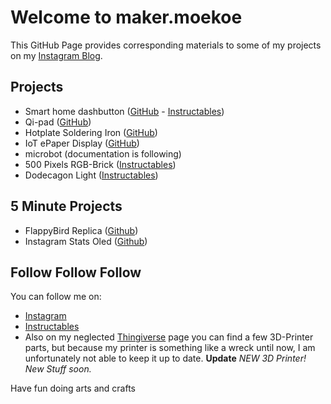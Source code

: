 # Welcome to maker.moekoe

This GitHub Page provides corresponding materials to some of my projects on my [Instagram Blog](https://www.instagram.com/maker.moekoe/).

## Projects

- Smart home dashbutton ([GitHub](https://github.com/makermoekoe/Smarthome-dashbutton) - [Instructables](https://www.instructables.com/id/How-to-Build-a-Dashbutton-for-the-Internet-of-Thin/))
- Qi-pad ([GitHub](https://github.com/makermoekoe/Qi-pad))
- Hotplate Soldering Iron ([GitHub](https://github.com/makermoekoe/Hotplate-Soldering-Iron))
- IoT ePaper Display ([GitHub](https://github.com/makermoekoe/IoT-ePaper-Display))
- microbot (documentation is following)
- 500 Pixels RGB-Brick ([Instructables](https://www.instructables.com/id/500-LED-Pixel-RGB-Brick/))
- Dodecagon Light ([Instructables](https://www.instructables.com/id/Dodecagon-Light-With-RGB-Lightbulbs-and-Wifi/))

## 5 Minute Projects

- FlappyBird Replica ([Github](https://github.com/makermoekoe/FlappyBird-Replica))
- Instagram Stats Oled ([Github](https://github.com/makermoekoe/Instagram-Stats-Oled))

## Follow Follow Follow

You can follow me on:
- [Instagram](https://www.instagram.com/maker.moekoe/)
- [Instructables](https://www.instructables.com/member/moekoe/)
- Also on my neglected [Thingiverse](https://www.thingiverse.com/makermoekoe/designs) page you can find a few 3D-Printer parts, but because my printer is something like a wreck until now, I am unfortunately not able to keep it up to date. __Update__ _NEW 3D Printer! New Stuff soon._

Have fun doing arts and crafts
